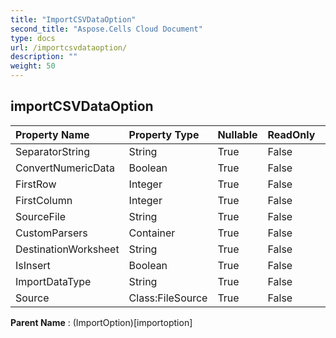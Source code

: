 ```yaml
---
title: "ImportCSVDataOption"
second_title: "Aspose.Cells Cloud Document"
type: docs
url: /importcsvdataoption/
description: ""
weight: 50
---
```


## **importCSVDataOption**

 

| Property Name | Property Type | Nullable |  ReadOnly | DefaultValue | Description | 
| :- | :- | :- |:- |  :- | :- |
| SeparatorString | String | True |  False |  |  |  
| ConvertNumericData | Boolean | True |  False |  |  |  
| FirstRow | Integer | True |  False |  |  |  
| FirstColumn | Integer | True |  False |  |  |  
| SourceFile | String | True |  False |  |  |  
| CustomParsers | Container | True |  False |  |  |  
| DestinationWorksheet | String | True |  False |  |  |  
| IsInsert | Boolean | True |  False |  |  |  
| ImportDataType | String | True |  False |  |  |  
| Source | Class:FileSource | True |  False |  |  |  

**Parent Name** : (ImportOption)[importoption]

